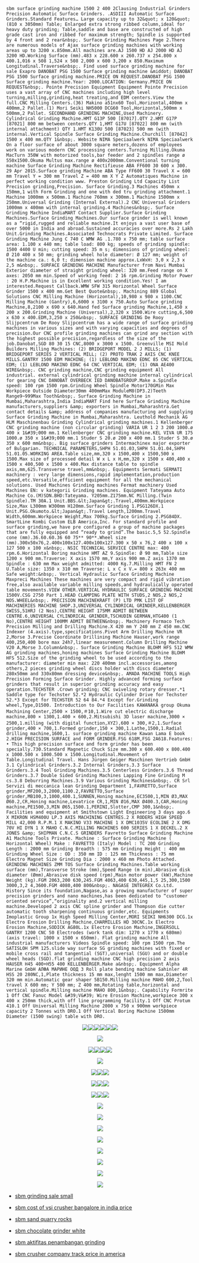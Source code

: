 
```
sbm surface grinding machine 1500 2 400 2Clausing Industrial Grinders Precision Automatic Surface Grinders. .ASDIII Automatic Surface Grinders.Standard Features… Large capacity up to 32&quot; x 120&quot; (810 x 3050mm) Table; Enlarged extra strong ribbed column,ideal for heavy duty grinding; Table,saddle and base are constructed of high grade cast iron and ribbed for maximum strength; Spindle is supported by 4 front and 2 rear&nbsp;. Surface Grinding Machines Page 2.There are numerous models of Ajax surface grinding machines with working areas up to 3200 x.850mm.All machines are.AJ 1500 HD AJ 2000 HD AJ 3200 HD.Working Surface (mm).483 x 228.600 x 260.737 x 254.800 x 400.1,016 x 508 1,524 x 508 2,000 x 600 3,200 x 850.Maximum Longitudinal.Traverse&nbsp;. Find used surface grinding machine for sale Exapro DANOBAT PSG 1500 Surface grinding machine &middot; DANOBAT PSG 1500 Surface grinding machine.PRICE ON REQUEST.DANOBAT PSG 1500 Surface grinding machine.Year: 2000.LOCATION: Germany.PRICE ON REQUEST&nbsp;. Pointe Precision Equipment Equipment Pointe Precision uses a vast array of CNC machines including high level turning,milling,grinding,heat treating,and EDM centers.View the full.CNC Milling Centers.(36) Makino a51nx60 Tool,Horizontal,400mm x 400mm,2 Pallet.(1) Mori Seiki NH5000 DCG60 Tool,Horizontal,500mm x 500mm,2 Pallet. SECONDHAND GRINDING MACHINE,Used Machinery. Cylindrical Grinding Machine.HMT G13P 500 [87017].QTY 2.HMT G17P [87021] 800 mm between centers.QTY 1,HMT G17U [87022] 800 mm (with internal attachment) QTY 1.HMT K130U 500 [87023] 500 mm (with internal.Vertical Spindle Surface Grinding Machine.Churchill [87042] 1500 x 400 mm.QTY 1&nbsp;. Website NIMA Speciaalwerk NIMA Speciaalwerk On a floor surface of about 3000 square meters,dozens of employees work on various modern CNC processing centers.Turning Milling.Okuma MacTurn 350W with motorized tools,bar feeder and 2 spindles range ø 550x1500.Okuma Multus max.range ø 400x2000mm.Conventional turning machine Surface Grinding Machine Rectifieuse ABA FF600 30 600 x 300. 29 Apr 2015.Surface grinding Machine ABA Type FF600 30 Travel X = 600 mm Travel Y = 300 mm Travel Z = 400 mm X Y Z Automatiques Machine in perfect working condition www. Preston Grinding Ltd Capacity List Precision grinding,Precision. Surface Grinding.3 Machines 450mm x 150mm,1 with Form Grinding and one with ded tru grinding attachment.1 Machine 1000mm x 500mm.1 Machine 760mm x 300mm.1 Machine 1500mm x 250mm.Universal Grinding (Internal External).2 CNC Universal Grinders 1000mm x 400mm with internal grinding.4 Machines&nbsp;. Surface Grinding Machine IndiaMART Contact Supplier.Surface Grinding Machines.Surface Grinding Machines.Our surface grinder is well known as a “rigid,rugged and reliable machine.It enjoys a vast user base of over 5000 in India and abroad.Sustained accuracies over more.Rs 2 Lakh Unit.Grinding Machines.Associated Technocrats Private Limited. Surface Grinding Machine Jung C 740 C WMW AG .1.780 x 750 mm; table surface area: 1.100 x 440 mm; table load: 800 kg; speeds of grinding spindle: 1500 4400 U min; cutting speed: 35 m s; dimensions of grinding wheel: Ø 210 400 x 50 mm; grinding wheel hole diameter: Ø 127 mm; weight of the machine ca.: 6,0 t; dimension machine approx.LxWxH: 3,0 x 2,3 x 2,5 m&nbsp;. SURFACE GRINDING MACHINE Manufacturer from Navi Mumbai Exterior diameter of straight grinding wheel: 320 mm.Feed range on X axes: 2050 mm min.Speed of working feed: 2 16 rpm.Grinding Motor Power : 20 H.P.Machine is in Excellent working condition.Yes! I am interested.Request Callback.WMW SFW 315 Horizontal Wheel Surface Grinder 1500 x 400 mm.Get Best Quote&nbsp;. Machining 889 Global Solutions CNC Milling Machine (Horizontal),10,980 x 980 x 1100.CNC Milling Machine (Gantry),6,6000 x 3100 x 750.Auto Surface grinding Machine,8,2100 x 690 x 640.Hand fed Surface grinding Machine,1,450 x 200 x 200.Grinding Machine (Universal),2,320 x 1500.Wire cutting,6,500 x 630 x 400.EDM,3,250 x 250&nbsp;. SURFACE GRINDING De Rooy Slijpcentrum De Rooy Slijpcentrum has a wide range of surface grinding machines in various sizes and with varying capacities and degrees of precision.Our CNC profile grinding machines can grind any section with the highest possible precision,regardless of the size of the job.Danobat,SGD 80 30 15 CNC,8000 x 3000 x 1500. Greenville MSI Mold Builders Milling Machines: (2) BRIDGEPORT MODEL 2 J MILLS; (1) BRIDGEPORT SERIES 2 VERTICAL MILL; (2) PROTO TRAK 2 AXIS CNC KNEE MILLS.GANTRY 1500 EDM MACHINE; (1) LEBLOND MAKINO EDNC 85 CNC VERTICAL EDM; (1) LEBLOND MAKINO EDNC 64 CNC VERTICAL EDM; (1) ONA AE400 WIRE&nbsp;. CNC grinding machine,CNC grinding equipment All industrial. external cylindrical grinding machine internal cylindrical for gearing CNC DANOBAT OVERBECK IED DANOBATGROUP.Make a.Spindle speed: 100 rpm 1500 rpm.Grinding Wheel Spindle Motor170GMin Max Workpiece Outside Diameter30mm 400mmMax ModuleM8(DP3.2)Teeth Range9~999Max Tooth&nbsp;. Surface Grinding Machine in Mumbai,Maharashtra,India IndiaMART Find here Surface Grinding Machine manufacturers,suppliers &amp; exporters in Mumbai,Maharashtra.Get contact details &amp; address of companies manufacturing and supplying Surface Grinding Machine in Mumbai,Maharashtra. Leuthold Mechanik AG HLM Maschinenbau Grinding Cylindrical grinding machines.1 Kellenberger CNC grinding machine (non circular grinding) VARIA UR 1 2 3 200 1000.ø 400 x 1&#39;000 mm.1 Kellenberger CNC grinding machine.KEL VIVA UR 175 1000.ø 350 x 1&#39;000 mm.1 Studer S 20.ø 200 x 400 mm.1 Studer S 30.ø 350 x 600 mm&nbsp;. Big surface grinders Intermachinex major exporter of Bulgarian. TECHNICAL PARAMETERS,SHPH 51.01.03,SHPH 51.01.04,SHPH 51.01.05.WORKING AREA.Table size,mm,320 x 1500,400 x 1500,500 x 1500.Max size of processed detail W x L x H,mm,320 x 1500 x 400,400 x 1500 x 400,500 x 1500 x 400.Max distance table to spindle axis,mm,625.Transverse travel,mm&nbsp;. Equipments Sermati SERMATI machinery : very large dimensions,rapid implementation,production speed,etc.Versatile,efficient equipment for all the mechanical solutions. Used Machines Grinding machines Fermat machinery Used Machines EN: v kategorii Grinding machines. Equipment Tateyama Auto Machine Co.(M)SDN.BHD:Tateyama. Y205mm.Z175mm.NC Milling.(Twin Spindle).TM 30A.1 Unit.BBS.&lt;Japan&gt;.Travel,400mm.Workpiece Size,Max L300mm W300mm H120mm.Surface Grinding 1.PSG126DX.1 Unit.PSG.Okumoto.&lt;Japan&gt;.Travel Length,1200mm.Travel Width,600mm.Workpiece Weight,Max 700kg.Surface Grinding 2.PSG84DX. SmartLine Kombi Custom ELB America,Inc. For standard profile and surface grinding,we have pre configured a group of machine packages that are fully equipped and “ready to grind”.The basic.5,5 52.Spindle cone (mm).36.60.60.36 60 75** 90**.Wheel size (mm).300x50x76,2.400x100x127.400x100x127.300 x 50 x 76,2 400 x 100 x 127 500 x 100 x&nbsp;. NSIC TECHNICAL SERVICE CENTRE max: 400 rpm.6.Horizontal Boring machine HMT AZ 9.Spindle: Ǿ 90 mm,Table size 1200 x 900 mm.Traverse: X axis 1570 mm,Y axis 900 mm.Z axis 1370 mm Spindle : 630 mm Max weight admitted: 4000 Kg.7.Milling HMT FN 2 U.Table size: 1350 x 310 mm Traverse: L x C x V.= 800 x 263x 400 mm Safe weight:&nbsp;. Vertical Hydraulic Surface Grinding Machine Maxpreci Machines These machines are very compact and rigid vibration free,also available variable milling speeds,and hydraulically operated table movements.VIEW OTHER.VERTICAL HYDRAULIC SURFACE GRINDING MACHINE 1500V.CSG 2750 Part 1.HEAD CLAMPING PLATE WITH STUDS,2 NOS,2 NOS,2 NOS.WHEEL&nbsp;. PRECISION MACHINEKRAFT (P) LTD PMK LIST OF MACHINERIES MACHINE SHOP.3,UNIVERSAL CYLINDRICAL GRINDER,KELLENBERGER SWISS,51HRJ (2 Nos),CENTRE HEIGHT 175MM ADMIT BETWEEN CENTRE.6,UNIVERSAL CYLINDRICAL GRINDER,TSCHUDIN GERMAN,HTG400 (1 No),CENTRE HEIGHT 100MM ADMIT BETWEEN&nbsp;. Machinery Formaco Tech Precision Milling and Drilling Machine.X 420 mm Y 240 mm Z 450 mm.CNC Indexer (4.axis).type,specifications.Pivot Arm Drilling Machine VR 2,Morse 3.Precise Coordinate Drillining Machine Hauser,work range 400,250,400 bore max 24h7,linear measurement.Column Drilling Machine V20 A,Morse 3.Column&nbsp;. Surface Grinding Machine BLOHM HFS 512 WMW AG grinding machines,honing machines Surface Grinding Machine BLOHM HFS 512.Size of the grinding wheel to be used according to the manufacturer: diameter min max: 220 400mm incl.accessories,among others,2 pieces grinding wheel discs holder with discs diameter 280x50mm and 330x80mm dressing device&nbsp;. AMADA MACHINE TOOLS High Precision Forming Surface Grinder. Highly advanced forming surface grinders that result in superior grinding accuracy and easy operation.TECHSTER .Crown grinding; CNC swiveling rotary dresser.*1 Saddle type for Techster 52.*2 Hydraulic Cylinder Drive for Techster 52.*3 Except for TECHSTER 52 64 84.*4 Except for.Grinding wheel,Type,D1500. Introduction to Our Facilities KAWANAKA group Okuma Machining Center,2500 × 1500,＃10,1.Wire cut electric discharge machine,800 × 1300,1.400 × 600,2.Mitsubishi 3D laser machine,3000 × 2500,1.milling (with digital function,XYZ),600 × 300,＃2,1.Surface grinder,400 × 700,1.Formed grinder,150 × 300,1.Lathe,1500,1.Radial drilling machine,1600,1. surface grinding machine Kawan Lama E book 2.HIGH PRECISION SURFACE and FORM GRINDER.FSG 618M,FSG 2A618.Features: • This high precision surface and form grinder has been specially.730.Standard Magnetic Chuck Size mm.300 x 600.400 x 800.400 x 1000.500 x 1000.500 x 1500.Longitudinal.Movement of Table.Longitudinal Travel. Hans Jürgen Geiger Maschinen Vertrieb GmbH 3.1 Cylindrical Grinders.3.2 Internal Grinders.3.3 Surface Grinders.3.4 Tool Grinding Machines.3.5 Centerless Grinders.3.6 Thread Grinders.3.7 Double Sided Grinding Machines Lapping Fine Grinding M cs.3.8 Deburring Machines.3.9 Various Grinding Machines&nbsp;. CR Srl Servizi di meccanica lean Grinding Department 1,FAVRETTO,Surface grinder,MF200,3,2000,1100.2,FAVRETTO,Surface grinder,MB100,3,1000,400.1,SUNNEN,Honing machine,EC3500,1,MIN Ø3,MAX Ø60.2,CR,Honing machine,Levatrice CR,1,MIN Ø16,MAX Ø400.3,CAR,Honing machine,PE1500,3,MIN Ø65,1500.1,PERINI,Slotter,CMP 300,1&nbsp;. Facilities and equipment at Smithstown Light Engineering 3 days ago.6 X MIKRON HSM400U LP.3 AXIS MACHINING CENTRES.2 X RODERS HIGH SPEED MILL 42,000 R.P.M.1 X MAKINO V33 MACHINE 1 X DMC1035V ECOLINE 2 X DMG 70V HI DYN 1 X MAHO C.N.C.MILLING MACHINES 600 SERIES 1 X DECKEL.2 X JONES &amp; SHIPMAN C.N.C.S GRINDERS Favretto Surface Grinding Machine A1 Machine Tools Private. Machine : Surface Grinding Machine ( Horizontal Wheel) Make : FAVRETTO (Italy) Model : TC 200 Grinding Length : 2000 mm Grinding Breadth : 575 mm Grinding Height : 400 mm Grinding Wheel Size : OD : 350 mm ID : 125 mm Thickness : 75 mm Electro Magnet Size Grinding Dia : 2000 x 460 mm Photo Attached. GRINDING MACHINES ZMM TOS Surface Grinding Machines.Table working surface (mm),Transverse Stroke (mm),Speed Range (m min),Abrasive disk diameter (Ømm),Abrasive disk speed (rpm),Main motor power (kW),Machine Weight (kg).FGM 2063,200 630,245.FGM 4063,400 630,445,1,5 25,300,1500 3000,3,2 4,3600.FGM 4080,400 800&nbsp;. NAGASE INTEGREX Co.Ltd. History Since its foundation,Nagase,as a growing manufacturer of super precision grinders and nano machines,has been dedicated to “customer oriented service”,“originality and.2 vertical milling machine.Developed 2 axis CNC spline grinder and Thompson die cutter automatic tooth sharpening continuous grinder,etc. Equipments Imoplastic Group 1x High Speed Milling Center,MORI SEIKI NH6300 DCG.1x Electro Erosion Drilling Machine,CHARMILLES HD 30CNC.1x Electro Erosion Machine,SODICK AG80L.1x Electro Erosion Machine,INGERSOLL GANTRY 1200 CNC 50 Electrodes (work tank dim: 1270 x 1770 x 680mm) (axis travel: 1000 x 1500 x 650mm). Flat grinding machine All industrial manufacturers Videos Spindle speed: 100 rpm 1500 rpm.The SATISLOH SPM 125.slide way surface SG grinding machines with fixed or mobile cross rail and tangential (SGT),universal (SGU) and or double wheel heads (SGD).flat grinding machine CNC high precision 2 axis HAUSER H45 400+H55 400 KELLENBERGER.Make a&nbsp;. Equipment Alpha Marine GmbH АЛФА МАРИНЕ ООД 3 Roll plate bending machine Sahinler 4R HSS 20 280NC,1,Plate thickness 15 mm max,lenght 1500 mm max,Diameter 320 mm min.Automatic gear shaper 5B150.Milling machine МАНО 600,2,Tool travel X 600 mm; Y 500 mm; Z 400 mm,Rotating table,horizontal and vertical spindle.Milling machine МАНО 800,1&nbsp;. Capability Formrite 1 Off CNC Fanuc Model &#39;V&#39; Wire Erosion Machine,workpiece 300 x 400 x 250mm thick,with off line programming facility.1 Off CNC Protum 410.1 Off Universal Milling Machine 2000 x 750 x 900mm workpiece capacity 2 Tonnes with DRO.1 Off Vertical Boring Machine 1500mm Diameter (1500 swing) table with DRO. 
```

<div align="center">
  
<a rel="nofollow" href="https://m.shibang-china.com?f=github&k=sbm+surface+grinding+machine+1500+2+400+2"><img src="https://static.shibang-china.com/en/l.png"></a><img src="https://static.shibang-china.com/en/hw.png"><a rel="nofollow" href="https://m.shibang-china.com/product/?f=github&k=sbm+surface+grinding+machine+1500+2+400+2"><img src="https://static.shibang-china.com/en/p.png"></a><a rel="nofollow" href="https://m.shibang-china.com/cases/?f=github&k=sbm+surface+grinding+machine+1500+2+400+2"><img src="https://static.shibang-china.com/en/c.png"></a><a rel="nofollow" href="https://m.shibang-china.com/news/?f=github&k=sbm+surface+grinding+machine+1500+2+400+2"><img src="https://static.shibang-china.com/en/n.png"></a><a rel="nofollow" href="https://m.shibang-china.com?f=github&k=sbm+surface+grinding+machine+1500+2+400+2"><img src="https://static.shibang-china.com/en/m.png"></a>

<a rel="nofollow" href="https://m.shibang-china.com/product/?f=github&k=sbm+surface+grinding+machine+1500+2+400+2"><img src="https://static.shibang-china.com/en/b.jpg"></a>
  
<a rel="nofollow" href="https://m.shibang-china.com/solution-aggregate.html?f=github&k=sbm+surface+grinding+machine+1500+2+400+2"><img src="https://static.shibang-china.com/en/a.jpg"></a><a rel="nofollow" href="https://m.shibang-china.com/solution-mine.html?f=github&k=sbm+surface+grinding+machine+1500+2+400+2"><img src="https://static.shibang-china.com/en/m.jpg"></a><a rel="nofollow" href="https://m.shibang-china.com/solution-mill.html?f=github&k=sbm+surface+grinding+machine+1500+2+400+2"><img src="https://static.shibang-china.com/en/g.jpg"></a><a rel="nofollow" href="https://m.shibang-china.com/solution-epc.html?f=github&k=sbm+surface+grinding+machine+1500+2+400+2"><img src="https://static.shibang-china.com/en/e.jpg"></a>

<a rel="nofollow" href="https://m.shibang-china.com/product/?f=github&k=sbm+surface+grinding+machine+1500+2+400+2"><img src="https://static.shibang-china.com/en/a-p.png"></a>

<a rel="nofollow" href="https://m.shibang-china.com/product/crusher/c6x.html?f=github&k=sbm+surface+grinding+machine+1500+2+400+2"><img src="https://static.shibang-china.com/en/j.jpg"></a><a rel="nofollow" href="https://m.shibang-china.com/product/crusher/ci5x.html?f=github&k=sbm+surface+grinding+machine+1500+2+400+2"><img src="https://static.shibang-china.com/en/i.jpg"></a><a rel="nofollow" href="https://m.shibang-china.com/product/crusher/hst.html?f=github&k=sbm+surface+grinding+machine+1500+2+400+2"><img src="https://static.shibang-china.com/en/c.jpg"></a>

<a rel="nofollow" href="https://m.shibang-china.com/product/mill/mtw.html?f=github&k=sbm+surface+grinding+machine+1500+2+400+2"><img src="https://static.shibang-china.com/en/mtw.jpg"></a><a rel="nofollow" href="https://m.shibang-china.com/product/mill/scm.html?f=github&k=sbm+surface+grinding+machine+1500+2+400+2"><img src="https://static.shibang-china.com/en/scm.jpg"></a><a rel="nofollow" href="https://m.shibang-china.com/product/mill/lm.html?f=github&k=sbm+surface+grinding+machine+1500+2+400+2"><img src="https://static.shibang-china.com/en/lm.jpg"></a>

<a rel="nofollow" href="https://m.shibang-china.com/product/sand/vsi6x.html?f=github&k=sbm+surface+grinding+machine+1500+2+400+2"><img src="https://static.shibang-china.com/en/6x.jpg"></a><a rel="nofollow" href="https://m.shibang-china.com/product/sand/vu.html?f=github&k=sbm+surface+grinding+machine+1500+2+400+2"><img src="https://static.shibang-china.com/en/vu.jpg"></a><a rel="nofollow" href="https://m.shibang-china.com/product/mobile/klun.html?f=github&k=sbm+surface+grinding+machine+1500+2+400+2"><img src="https://static.shibang-china.com/en/k.jpg"></a>

<a rel="nofollow" href="https://m.shibang-china.com/cases/?f=github&k=sbm+surface+grinding+machine+1500+2+400+2"><img src="https://static.shibang-china.com/en/case.png"></a>

<a rel="nofollow" href="https://m.shibang-china.com/cases/aggregate/202.html?f=github&k=sbm+surface+grinding+machine+1500+2+400+2"><img src="https://static.shibang-china.com/en/c-1.jpg"></a>

<a rel="nofollow" href="https://m.shibang-china.com/cases/aggregate/203.html?f=github&k=sbm+surface+grinding+machine+1500+2+400+2"><img src="https://static.shibang-china.com/en/c-2.jpg"></a>

<a rel="nofollow" href="https://m.shibang-china.com/cases/mill/123.html?f=github&k=sbm+surface+grinding+machine+1500+2+400+2"><img src="https://static.shibang-china.com/en/c-3.jpg"></a>

<a rel="nofollow" href="https://m.shibang-china.com/contact_us.html?f=github&k=sbm+surface+grinding+machine+1500+2+400+2"><img src="https://static.shibang-china.com/en/contact.png"></a>

<a rel="nofollow" href="https://swt.shibang-china.com/?f=github&k=sbm+surface+grinding+machine+1500+2+400+2"><img src="https://static.shibang-china.com/en/chat.png"></a>

<a rel="nofollow" href="https://whatsapp.shibangsoft.com/WhatsApp.php?f=github&k=sbm+surface+grinding+machine+1500+2+400+2"><img src="https://static.shibang-china.com/en/whatsapp.png"></a>

<a rel="nofollow" href="https://m.shibang-china.com/?f=github&k=sbm+surface+grinding+machine+1500+2+400+2"><img src="https://static.shibang-china.com/en/website.png"></a>

</div>


* [sbm grinding sale small](sbm%20grinding%20sale%20small.md)

* [sbm cost of vsi crusher bangalore in india price](sbm%20cost%20of%20vsi%20crusher%20bangalore%20in%20india%20price.md)

* [sbm sand quarry rocks](sbm%20sand%20quarry%20rocks.md)

* [sbm chocolate grinder white](sbm%20chocolate%20grinder%20white.md)

* [sbm aktifitas penambangan grinding](sbm%20aktifitas%20penambangan%20grinding.md)

* [sbm crusher company track price in america](sbm%20crusher%20company%20track%20price%20in%20america.md)